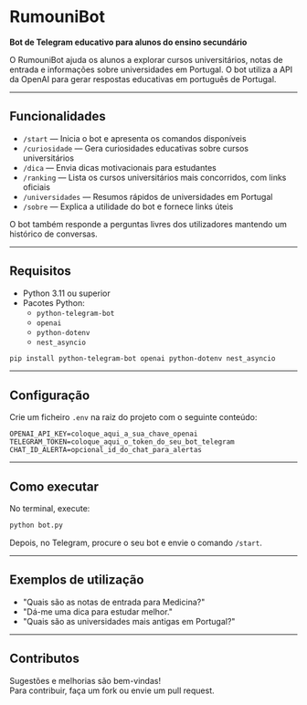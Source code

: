 # RumouniBot

**Bot de Telegram educativo para alunos do ensino secundário**

O RumouniBot ajuda os alunos a explorar cursos universitários, notas de entrada e informações sobre universidades em Portugal. O bot utiliza a API da OpenAI para gerar respostas educativas em português de Portugal.

---

## Funcionalidades

- `/start` — Inicia o bot e apresenta os comandos disponíveis  
- `/curiosidade` — Gera curiosidades educativas sobre cursos universitários  
- `/dica` — Envia dicas motivacionais para estudantes  
- `/ranking` — Lista os cursos universitários mais concorridos, com links oficiais  
- `/universidades` — Resumos rápidos de universidades em Portugal  
- `/sobre` — Explica a utilidade do bot e fornece links úteis  

O bot também responde a perguntas livres dos utilizadores mantendo um histórico de conversas.

---

## Requisitos

- Python 3.11 ou superior  
- Pacotes Python:
  - `python-telegram-bot`
  - `openai`
  - `python-dotenv`
  - `nest_asyncio`

```bash
pip install python-telegram-bot openai python-dotenv nest_asyncio
```

---

## Configuração

Crie um ficheiro `.env` na raiz do projeto com o seguinte conteúdo:

```
OPENAI_API_KEY=coloque_aqui_a_sua_chave_openai
TELEGRAM_TOKEN=coloque_aqui_o_token_do_seu_bot_telegram
CHAT_ID_ALERTA=opcional_id_do_chat_para_alertas
```

---

## Como executar

No terminal, execute:

```bash
python bot.py
```

Depois, no Telegram, procure o seu bot e envie o comando `/start`.

---

## Exemplos de utilização

- "Quais são as notas de entrada para Medicina?"
- "Dá-me uma dica para estudar melhor."
- "Quais são as universidades mais antigas em Portugal?"

---

## Contributos

Sugestões e melhorias são bem-vindas!  
Para contribuir, faça um fork ou envie um pull request.

